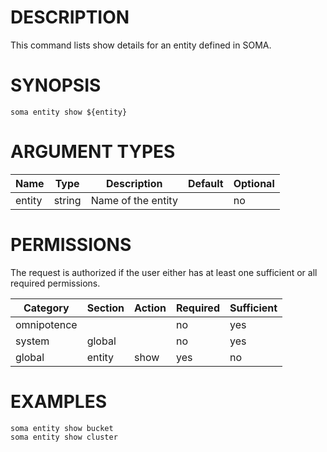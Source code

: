 # DESCRIPTION

This command lists show details for an entity defined in SOMA.

# SYNOPSIS

```
soma entity show ${entity}
```

# ARGUMENT TYPES

Name | Type |     Description   | Default | Optional
 --- |  --- | ----------------- | ------- | --------
entity | string | Name of the entity | | no

# PERMISSIONS

The request is authorized if the user either has at least one
sufficient or all required permissions.

Category | Section | Action | Required | Sufficient
 ------- | ------- | ------ | -------- | ----------
omnipotence | | | no | yes
system | global | | no | yes
global | entity | show | yes | no

# EXAMPLES

```
soma entity show bucket
soma entity show cluster
```

